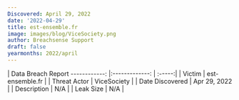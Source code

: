 ```yaml
---
Discovered: April 29, 2022
date: '2022-04-29'
title: est-ensemble.fr
image: images/blog/ViceSociety.png
author: Breachsense Support
draft: false
yearmonths: 2022/april
---
```



| Data Breach Report
------------:   |:-------------:    | :-----:|
| Victim    | est-ensemble.fr      | 
| Threat Actor    | ViceSociety      | 
| Date Discovered    | Apr 29, 2022      | 
| Description    | N/A      | 
| Leak Size    | N/A      | 

